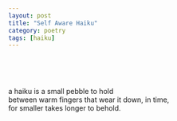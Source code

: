 ```yaml
---
layout: post
title: "Self Aware Haiku"
category: poetry
tags: [haiku]
---
```

<p>&nbsp;</p>
<p>&nbsp;</p>

a haiku is a small pebble to hold   
between warm fingers that wear it down, in time,  
for smaller takes longer to behold.  


<p>&nbsp;</p>
<p>&nbsp;</p>

